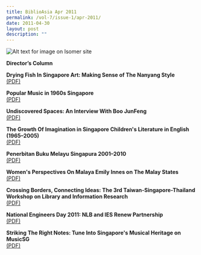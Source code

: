 ```yaml
---
title: BiblioAsia Apr 2011
permalink: /vol-7/issue-1/apr-2011/
date: 2011-04-30
layout: post
description: ""
---
```

![Alt text for image on Isomer site](/images/covers/ba7-1.jpg)


**Director’s Column**

**Drying Fish In Singapore Art: Making Sense of The Nanyang Style** <br>[(PDF)](/files/pdf/vol-7/issue-1/v7-issue1_DryingFish.pdf)

**Popular Music in 1960s Singapore** <br>[(PDF)](/files/pdf/vol-7/issue-1/v7-issue1_PopularMusic.pdf)

**Undiscovered Spaces: An Interview With Boo JunFeng** <br>[(PDF)](/files/pdf/vol-7/issue-1/v7-issue1_UndiscoveredSpaces.pdf)

**The Growth Of Imagination in Singapore Children's Literature in English (1965–2005)** <br>[(PDF)](/files/pdf/vol-7/issue-1/v7-issue1_ChildrenLiterature.pdf)

**Penerbitan Buku Melayu Singapura 2001–2010** <br>[(PDF)](/files/pdf/vol-7/issue-1/v7-issue1_BukuMelayu.pdf)

**Women's Perspectives On Malaya Emily Innes on The Malay States** <br>[(PDF)](/files/pdf/vol-7/issue-1/v7-issue1_EmilyInnes.pdf)

**Crossing Borders, Connecting Ideas: The 3rd Taiwan-Singapore-Thailand Workshop on Library and Information Research**<br>[(PDF)](/files/pdf/vol-7/issue-1/v7-issue1_CrossingBorders.pdf)

**National Engineers Day 2011: NLB and IES Renew Partnership** <br>[(PDF)](/files/pdf/vol-7/issue-1/v7-issue1_NLBIESPartnership.pdf)

**Striking The Right Notes: Tune Into Singapore's Musical Heritage on MusicSG** <br>[(PDF)](/files/pdf/vol-7/issue-1/v7-issue1_MusicalHeritage.pdf)